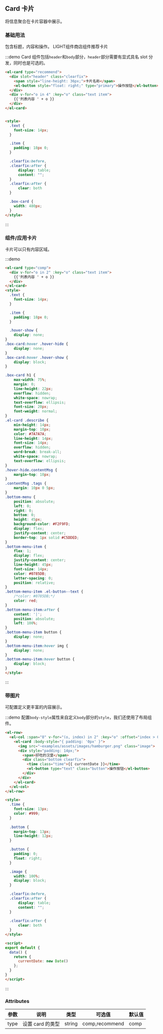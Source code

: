 <script>
  import dateUtil from 'main/utils/date'
  export default {
    data() {
      return {
        currentDate: dateUtil.format(new Date(), 'yyyy-MM-dd HH:mm')
      };
    }
  }
</script>

<style scoped>
  .text {
    font-size: 14px;
  }

  .time {
    font-size: 13px;
    color: #999;
  }

  .bottom {
    margin-top: 13px;
    line-height: 12px;
  }

  .item {
    padding: 18px 0;
  }

  .button {
    padding: 0;
    float: right;
  }

  .image {
    width: 100%;
    display: block;
  }

  .clearfix {
    @utils-clearfix;
  }
  .clearfix:before,
  .clearfix:after {
      display: table;
      content: "";
  }
  .clearfix:after {
      clear: both
  }

  .box-card {
    width: 480px;
  }
</style>
## Card 卡片
将信息聚合在卡片容器中展示。

### 基础用法


包含标题，内容和操作。
LIGHT组件商店组件推荐卡片

:::demo Card 组件包括`header`和`body`部分，`header`部分需要有显式具名 slot 分发，同时也是可选的。
```html
<el-card type="recommend">
  <div slot="header" class="clearfix">
    <span style="line-height: 36px;">卡片名称</span>
    <el-button style="float: right;" type="primary">操作按钮</el-button>
  </div>
  <div v-for="o in 4" :key="o" class="text item">
    {{'列表内容 ' + o }}
  </div>
</el-card>


<style>
  .text {
    font-size: 14px;
  }

  .item {
    padding: 18px 0;
  }

  .clearfix:before,
  .clearfix:after {
      display: table;
      content: "";
  }
  .clearfix:after {
      clear: both
  }

  .box-card {
    width: 480px;
  }
</style>
```
:::

### 组件/应用卡片

卡片可以只有内容区域。

:::demo
```html
<el-card type="comp">
  <div v-for="o in 2" :key="o" class="text item">
    {{'列表内容 ' + o }}
  </div>
</el-card>
<style>
  .text {
    font-size: 14px;
  }

  .item {
    padding: 18px 0;
  }

  .hover-show {
    display: none;
}
.box-card:hover .hover-hide {
    display: none;
}
.box-card:hover .hover-show {
    display: block;
}

.box-card h1 {
    max-width: 75%;
    margin: 0;
    line-height: 22px;
    overflow: hidden;
    white-space: nowrap;
    text-overflow: ellipsis;
    font-size: 20px;
    font-weight: normal;
}
.el-card .describe {
    min-height: 14px;
    margin-top: 10px;
    color: #7A7A7A;
    line-height: 14px;
    font-size: 14px;
    overflow: hidden;
    word-break: break-all;
    white-space: nowrap;
    text-overflow: ellipsis;
}
.hover-hide.contentMsg {
    margin-top: 10px;
}
.contentMsg .tags {
    margin: 10px 0 5px;
}
.bottom-menu {
    position: absolute;
    left: 0;
    right: 0;
    bottom: 0;
    height: 45px;
    background-color: #F2F9FD;
    display: flex;
    justify-content: center;
    border-top: 1px solid #C5DDED;
}
.bottom-menu-item {
    flex: 1;
    display: flex;
    justify-content: center;
    line-height: 45px;
    font-size: 14px;
    color: #0785DB;
    letter-spacing: 0;
    position: relative;
}
.bottom-menu-item .el-button--text {
    /*color: #0785DB;*/
    color: red;
}
.bottom-menu-item:after {
    content: '|';
    position: absolute;
    left: 100%;
}
.bottom-menu-item button {
    display: none;
}
.bottom-menu-item:hover img {
    display: none;
}
.bottom-menu-item:hover button {
    display: block;
}
</style>
```
:::

### 带图片

可配置定义更丰富的内容展示。

:::demo 配置`body-style`属性来自定义`body`部分的`style`，我们还使用了布局组件。
```html
<el-row>
  <el-col :span="8" v-for="(o, index) in 2" :key="o" :offset="index > 0 ? 2 : 0">
    <el-card :body-style="{ padding: '0px' }">
      <img src="~examples/assets/images/hamburger.png" class="image">
      <div style="padding: 14px;">
        <span>好吃的汉堡</span>
        <div class="bottom clearfix">
          <time class="time">{{ currentDate }}</time>
          <el-button type="text" class="button">操作按钮</el-button>
        </div>
      </div>
    </el-card>
  </el-col>
</el-row>

<style>
  .time {
    font-size: 13px;
    color: #999;
  }
  
  .bottom {
    margin-top: 13px;
    line-height: 12px;
  }

  .button {
    padding: 0;
    float: right;
  }

  .image {
    width: 100%;
    display: block;
  }

  .clearfix:before,
  .clearfix:after {
      display: table;
      content: "";
  }
  
  .clearfix:after {
      clear: both
  }
</style>

<script>
export default {
  data() {
    return {
      currentDate: new Date()
    };
  }
}
</script>
```
:::

### Attributes
| 参数      | 说明    | 类型      | 可选值       | 默认值   |
|---------- |-------- |---------- |-------------  |-------- |
| type | 设置 card 的类型| string| comp,recommend | comp |


